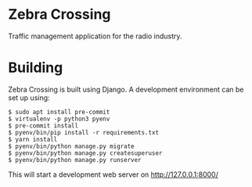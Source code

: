 # Zebra Crossing

Traffic management application for the radio industry.

# Building

Zebra Crossing is built using Django. A development environment can be set up using:

```
$ sudo apt install pre-commit
$ virtualenv -p python3 pyenv
$ pre-commit install
$ pyenv/bin/pip install -r requirements.txt
$ yarn install
$ pyenv/bin/python manage.py migrate
$ pyenv/bin/python manage.py createsuperuser
$ pyenv/bin/python manage.py runserver
```

This will start a development web server on http://127.0.0.1:8000/
